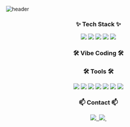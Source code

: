 ![header](https://capsule-render.vercel.app/api?type=soft&color=FEE500&height=200&section=header&text=ZIBRO&fontSize=100&fontColor=1919197&desc=MOBILE%20PROGRAMMER%20&descAlign=80&descAlignY=80)

<h3 align="center">✨ Tech Stack ✨</h3>
<div align="center">
<img src="https://img.shields.io/badge/Android-3DDC84?style=for-the-badge&logo=Android&logoColor=white">
<img src="https://img.shields.io/badge/Kotlin-7F52FF?style=for-the-badge&logo=Kotlin&logoColor=white">
<img src = "https://img.shields.io/badge/Jetpack-%234285F4?style=for-the-badge&logo=jetpackcompose&logoColor=white">
<img src="https://img.shields.io/badge/swift-F54A2A?style=for-the-badge&logo=swift&logoColor=white">
<img src="https://img.shields.io/badge/Flutter-%2302569B.svg?style=for-the-badge&logo=Flutter&logoColor=white">
</div>

<h3 align="center">🛠 Vibe Coding 🛠</h3>
<div align="center">
</div>

<h3 align="center">🛠 Tools 🛠</h3>
<div align="center">
  <img src="https://img.shields.io/badge/git-F05033.svg?style=for-the-badge&logo=git&logoColor=white" />
  <img src="https://img.shields.io/badge/Notion-F3F3F3.svg?style=for-the-badge&logo=notion&logoColor=black" />
  <img src="https://img.shields.io/badge/github_copilot-8957E5?style=for-the-badge&logo=github-copilot&logoColor=white">
  <img src="https://img.shields.io/badge/chatGPT-74aa9c?style=for-the-badge&logo=openai&logoColor=white">
  <img src="https://img.shields.io/badge/figma-%23F24E1E.svg?style=for-the-badge&logo=figma&logoColor=white">
  <img src="https://img.shields.io/badge/Slack-4A154B?style=for-the-badge&logo=slack&logoColor=white">
  <img src="https://img.shields.io/badge/jira-%230A0FFF.svg?style=for-the-badge&logo=jira&logoColor=white">
</div>

<h3 align="center">📫 Contact 📫</h3>
<div align="center">
  <a href="https://zibro.tistory.com/">
    <img src="https://img.shields.io/badge/tistory-Visit-blue?style=flat-square" />&nbsp
  </a>
  <a href="mailto:jgh6272@gmail.com">
    <img
      src="https://img.shields.io/badge/jgh6272@gmail.com-D14836?style=for-the-badge&logo=gmail&logoColor=white"/>&nbsp
  </a>
</div>
